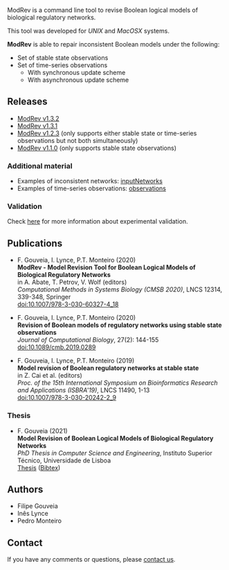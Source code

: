 ModRev is a command line tool to revise Boolean logical models of biological regulatory networks.

This tool was developed for *UNIX* and *MacOSX* systems.

**ModRev** is able to repair inconsistent Boolean models under the following:
- Set of stable state observations 
- Set of time-series observations
  - With synchronous update scheme
  - With asynchronous update scheme

## Releases

- [ModRev v1.3.2](https://filipegouveia.github.io/ModRev/ModRev-1.3.2.zip)
- [ModRev v1.3.1](https://filipegouveia.github.io/ModRev/ModRev-1.3.1.zip)
- [ModRev v1.2.3](https://filipegouveia.github.io/ModRev/ModRev-1.2.3.zip) (only supports either stable state or time-series observations but not both simultaneously)
- [ModRev v1.1.0](https://filipegouveia.github.io/ModRev/modrev-1.1.zip) (only supports stable state observations)


### Additional material

- Examples of inconsistent networks: [inputNetworks](https://filipegouveia.github.io/ModRev/inputNetworks.zip)
- Examples of time-series observations: [observations](https://filipegouveia.github.io/ModRev/observations.zip)

### Validation

Check [here](validation) for more information about experimental validation.

## Publications

- F. Gouveia, I. Lynce, P.T. Monteiro (2020)  
  **ModRev - Model Revision Tool for Boolean Logical Models of Biological Regulatory Networks**  
  in A. Abate, T. Petrov, V. Wolf (editors)  
  *Computational Methods in Systems Biology (CMSB 2020)*, LNCS 12314, 339-348, Springer  
  [doi:10.1007/978-3-030-60327-4_18](https://doi.org/10.1007/978-3-030-60327-4_18)

- F. Gouveia, I. Lynce, P.T. Monteiro (2020)  
  **Revision of Boolean models of regulatory networks using stable state observations**  
  *Journal of Computational Biology*, 27(2): 144-155  
  [doi:10.1089/cmb.2019.0289](https://doi.org/10.1089/cmb.2019.0289)

- F. Gouveia, I. Lynce, P.T. Monteiro (2019)  
  **Model revision of Boolean regulatory networks at stable state**  
  in Z. Cai et al. (editors)  
  *Proc. of the 15th International Symposium on Bioinformatics Research and Applications (ISBRA'19)*, LNCS 11490, 1-13  
  [doi:10.1007/978-3-030-20242-2_9](https://doi.org/10.1007/978-3-030-20242-2_9)

### Thesis

- F. Gouveia (2021)  
	**Model Revision of Boolean Logical Models of Biological Regulatory Networks**  
	*PhD Thesis in Computer Science and Engineering*, Instituto Superior Técnico, Universidade de Lisboa  
	[Thesis](https://scholar.tecnico.ulisboa.pt/records/Dc_NRZICXqamFOgaJK7aATltOOGTAgr625vU)   ([Bibtex](https://filipegouveia.github.io/ModRev/GouveiaPhDThesis.bib))
	<!--[Thesis.pdf](https://fenix.tecnico.ulisboa.pt/downloadFile/1693531374627830/63543-FilipeGouveia-Thesis-Final.pdf)-->  


## Authors
* Filipe Gouveia
* Inês Lynce
* Pedro Monteiro

## Contact

If you have any comments or questions, please [contact us](mailto:filipe.gouveia@tecnico.ulisboa.pt;?subject=[ModRev]).
